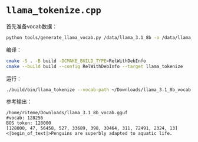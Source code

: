 # `llama_tokenize.cpp`

首先准备vocab数据：

```bash
python tools/generate_llama_vocab.py /data/llama_3.1_8b -o /data/llama_3.1_8b_vocab.gguf
```

编译：

```bash
cmake -S . -B build -DCMAKE_BUILD_TYPE=RelWithDebInfo
cmake --build build --config RelWithDebInfo --target llama_tokenize
```

运行：

```bash
./build/bin/llama_tokenize --vocab-path ~/Downloads/llama_3.1_8b_vocab.gguf --text "Penguins are superbly adapted to aquatic life."
```

参考输出：

```
/home/riteme/Downloads/llama_3.1_8b_vocab.gguf
#vocab: 128256
BOS token: 128000
[128000, 47, 56458, 527, 33689, 398, 30464, 311, 72491, 2324, 13]
<|begin_of_text|>Penguins are superbly adapted to aquatic life.
```
